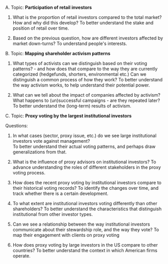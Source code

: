 A. Topic: **Participation of retail investors**

1. What is the proportion of retail investors compared to the total market? How and why did this develop?
To better understand the stake and position of retail over time.

2. Based on the previous question, how are different investors affected by market down-turns? 
To understand people's interests.

B. Topic: **Mapping shareholder activism patterns**

1. What types of activists can we distinguish based on their voting patterns? - and how does that compare to the way they are currently categorized (hedgefunds, shorters, environmental etc.) Can we distinguish a common process of how they work?
To better understand the way activism works, to help understand their potential power.

2. What can we tell about the impact of companies affected by activism? What happens to (un)successful campaigns - are they repeated later? 
To better understand the (long-term) results of activism.


C. Topic: **Proxy voting by the largest institutional investors**

Questions:

1. In what cases (sector, proxy issue, etc.) do we see large institutional investors vote against management?  
To better understand their actual voting patterns, and perhaps draw generalizations from that.

2. What is the influence of proxy advisors on institutional investors? To advance understanding the roles of different stakeholders in the proxy voting process.

3. How does the recent proxy voting by institutional investors compare to their historical voting records?
To identify the changes over time, and track whether there is a certain development.

4. To what extent are institutional investors voting differently than other shareholders? To better understand the characteristics that distinguish institutional from other investor types.

5. Can we see a relationship between the way institutional investors communicate about their stewardship role, and the way they vote? To map their engagement with clients on proxy voting

6. How does proxy voting by large investors in the US compare to other countries? To better understand the context in which American firms operate.
